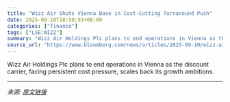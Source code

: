 ```yaml
---
title: "Wizz Air Shuts Vienna Base in Cost-Cutting Turnaround Push"
date: 2025-09-10T10:59:53+08:00
categories: ["finance"]
tags: ["LSE:WIZZ"]
summary: "Wizz Air Holdings Plc plans to end operations in Vienna as the discount carrier, facing persistent cost pressure, scales back its growth ambitions."
source_url: "https://www.bloomberg.com/news/articles/2025-09-10/wizz-air-shuts-vienna-base-in-cost-cutting-turnaround-push"
---
```


Wizz Air Holdings Plc plans to end operations in Vienna as the discount carrier, facing persistent cost pressure, scales back its growth ambitions.

---

*来源: [原文链接](https://www.bloomberg.com/news/articles/2025-09-10/wizz-air-shuts-vienna-base-in-cost-cutting-turnaround-push)*
